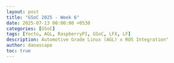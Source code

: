 ```yaml
---
layout: post
title: "GSoC 2025 - Week 6"
date: 2025-07-13 00:00:00 +0530
categories: [GSoC]
tags: [Yocto, AGL, RaspberryPI, GSoC, LFX, LF]
description: Automotive Grade Linux (AGL) x ROS Integration"
author: danascape
toc: true
---
```

